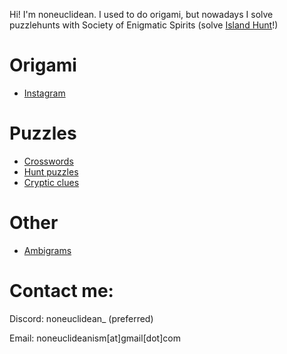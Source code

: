 Hi! I'm noneuclidean. I used to do origami, but nowadays I solve puzzlehunts with Society of Enigmatic Spirits (solve [Island Hunt](https://islandpuzzlehunt.com/)!)

# Origami
- [Instagram](https://www.instagram.com/noneuclidean_)

# Puzzles
- [Crosswords](crosswords.md)
- [Hunt puzzles](hunt.md)
- [Cryptic clues](cryptics.md)

# Other
- [Ambigrams](ambigrams.md)


# Contact me:
Discord: noneuclidean_ (preferred)

Email: noneuclideanism[at]gmail[dot]com
